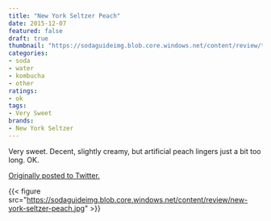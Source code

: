 ```yaml
---
title: "New York Seltzer Peach"
date: 2015-12-07
featured: false
draft: true
thumbnail: "https://sodaguideimg.blob.core.windows.net/content/review/thumbs/new-york-seltzer-peach.jpg"
categories:
- soda
- water
- kombucha
- other
ratings:
- ok
tags:
- Very Sweet
brands:
- New York Seltzer
---
```


Very sweet. Decent, slightly creamy, but artificial peach lingers just a bit too long. OK.

[Originally posted to Twitter.](https://twitter.com/Cavorter/status/673930472586477568)

{{< figure src="https://sodaguideimg.blob.core.windows.net/content/review/new-york-seltzer-peach.jpg" >}}

